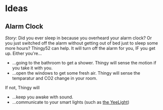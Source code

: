 
Ideas
=====

Alarm Clock
-----------
*Story:* Did you ever sleep in because you overheard your alarm clock? Or you just switched off
the alarm without getting out of bed just to sleep some more hours? Thingy52 can help. It will
turn off the alarm for you, IF you get up. Either you're...
* ...going to the bathroom to get a shower. Thingy will sense the motion if you take it with you.
* ...open the windows to get some fresh air. Thingy will sense the temparatur and CO2 change in
your room.

If not, Thingy will
* ...keep you awake with sound.
* ...communicate to your smart lights (such as [the YeeLight](https://yeelight.com/en_US/product/wifi-led-c))

